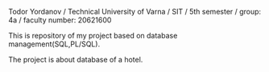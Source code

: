 Todor Yordanov / Technical University of Varna / SIT / 5th semester / group: 4a / faculty number: 20621600

This is repository of my project based on database management(SQL,PL/SQL).

The project is about database of a hotel.
